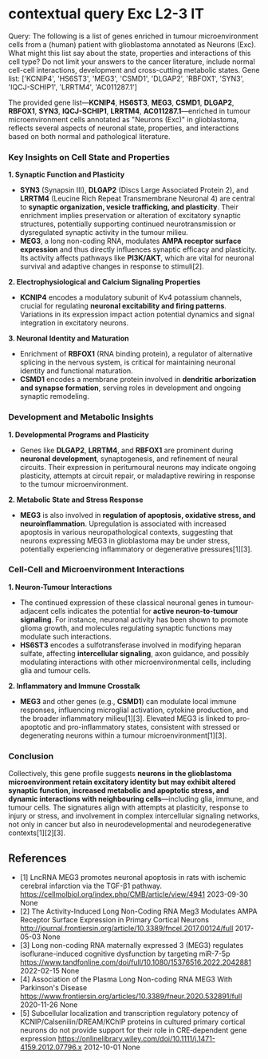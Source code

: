 # contextual query Exc L2-3 IT

Query: The following is a list of genes enriched in tumour microenvironment cells from a (human) patient with glioblastoma  annotated as Neurons (Exc).  What might this list say about the state, properties and interactions of this cell type?  Do not limit your answers to the cancer literature,  include normal cell-cell interactions, development and cross-cutting metabolic states.  Gene list: ['KCNIP4', 'HS6ST3', 'MEG3', 'CSMD1', 'DLGAP2', 'RBFOX1', 'SYN3', 'IQCJ-SCHIP1', 'LRRTM4', 'AC011287.1']

The provided gene list—**KCNIP4**, **HS6ST3**, **MEG3**, **CSMD1**, **DLGAP2**, **RBFOX1**, **SYN3**, **IQCJ-SCHIP1**, **LRRTM4**, **AC011287.1**—enriched in tumour microenvironment cells annotated as "Neurons (Exc)" in glioblastoma, reflects several aspects of neuronal state, properties, and interactions based on both normal and pathological literature.

### Key Insights on Cell State and Properties

**1. Synaptic Function and Plasticity**

- **SYN3** (Synapsin III), **DLGAP2** (Discs Large Associated Protein 2), and **LRRTM4** (Leucine Rich Repeat Transmembrane Neuronal 4) are central to **synaptic organization, vesicle trafficking, and plasticity**. Their enrichment implies preservation or alteration of excitatory synaptic structures, potentially supporting continued neurotransmission or dysregulated synaptic activity in the tumour milieu.
- **MEG3**, a long non-coding RNA, modulates **AMPA receptor surface expression** and thus directly influences synaptic efficacy and plasticity. Its activity affects pathways like **PI3K/AKT**, which are vital for neuronal survival and adaptive changes in response to stimuli[2].

**2. Electrophysiological and Calcium Signaling Properties**

- **KCNIP4** encodes a modulatory subunit of Kv4 potassium channels, crucial for regulating **neuronal excitability and firing patterns**. Variations in its expression impact action potential dynamics and signal integration in excitatory neurons.

**3. Neuronal Identity and Maturation**

- Enrichment of **RBFOX1** (RNA binding protein), a regulator of alternative splicing in the nervous system, is critical for maintaining neuronal identity and functional maturation.
- **CSMD1** encodes a membrane protein involved in **dendritic arborization and synapse formation**, serving roles in development and ongoing synaptic remodeling.

### Development and Metabolic Insights

**1. Developmental Programs and Plasticity**

- Genes like **DLGAP2**, **LRRTM4**, and **RBFOX1** are prominent during **neuronal development**, synaptogenesis, and refinement of neural circuits. Their expression in peritumoural neurons may indicate ongoing plasticity, attempts at circuit repair, or maladaptive rewiring in response to the tumour microenvironment.

**2. Metabolic State and Stress Response**

- **MEG3** is also involved in **regulation of apoptosis, oxidative stress, and neuroinflammation**. Upregulation is associated with increased apoptosis in various neuropathological contexts, suggesting that neurons expressing MEG3 in glioblastoma may be under stress, potentially experiencing inflammatory or degenerative pressures[1][3].

### Cell-Cell and Microenvironment Interactions

**1. Neuron-Tumour Interactions**

- The continued expression of these classical neuronal genes in tumour-adjacent cells indicates the potential for **active neuron-to-tumour signaling**. For instance, neuronal activity has been shown to promote glioma growth, and molecules regulating synaptic functions may modulate such interactions.
- **HS6ST3** encodes a sulfotransferase involved in modifying heparan sulfate, affecting **intercellular signaling**, axon guidance, and possibly modulating interactions with other microenvironmental cells, including glia and tumour cells.

**2. Inflammatory and Immune Crosstalk**

- **MEG3** and other genes (e.g., **CSMD1**) can modulate local immune responses, influencing microglial activation, cytokine production, and the broader inflammatory milieu[1][3]. Elevated MEG3 is linked to pro-apoptotic and pro-inflammatory states, consistent with stressed or degenerating neurons within a tumour microenvironment[1][3].

### Conclusion

Collectively, this gene profile suggests **neurons in the glioblastoma microenvironment retain excitatory identity but may exhibit altered synaptic function, increased metabolic and apoptotic stress, and dynamic interactions with neighbouring cells**—including glia, immune, and tumour cells. The signatures align with attempts at plasticity, response to injury or stress, and involvement in complex intercellular signaling networks, not only in cancer but also in neurodevelopmental and neurodegenerative contexts[1][2][3].



## References

- [1] LncRNA MEG3 promotes neuronal apoptosis in rats with ischemic cerebral infarction via the TGF-β1 pathway. https://cellmolbiol.org/index.php/CMB/article/view/4941 2023-09-30 None
- [2] The Activity-Induced Long Non-Coding RNA Meg3 Modulates AMPA Receptor Surface Expression in Primary Cortical Neurons http://journal.frontiersin.org/article/10.3389/fncel.2017.00124/full 2017-05-03 None
- [3] Long non-coding RNA maternally expressed 3 (MEG3) regulates isoflurane-induced cognitive dysfunction by targeting miR-7-5p https://www.tandfonline.com/doi/full/10.1080/15376516.2022.2042881 2022-02-15 None
- [4] Association of the Plasma Long Non-coding RNA MEG3 With Parkinson's Disease https://www.frontiersin.org/articles/10.3389/fneur.2020.532891/full 2020-11-26 None
- [5] Subcellular localization and transcription regulatory potency of KCNIP/Calsenilin/DREAM/KChIP proteins in cultured primary cortical neurons do not provide support for their role in CRE‐dependent gene expression https://onlinelibrary.wiley.com/doi/10.1111/j.1471-4159.2012.07796.x 2012-10-01 None